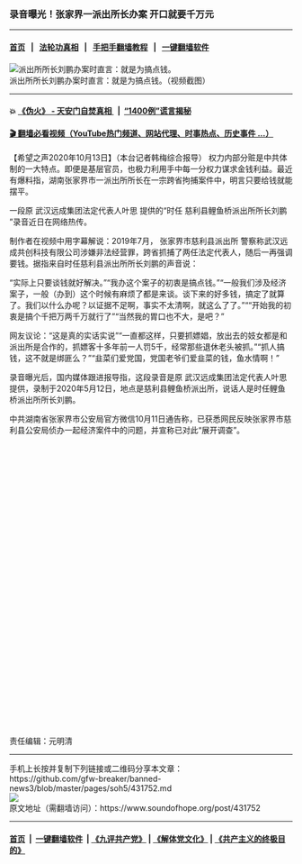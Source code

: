### 录音曝光！张家界一派出所长办案 开口就要千万元
------------------------

#### [首页](https://github.com/gfw-breaker/banned-news3/blob/master/README.md) &nbsp;&nbsp;|&nbsp;&nbsp; [法轮功真相](https://github.com/begood0513/basic/blob/master/README.md)  &nbsp;&nbsp;|&nbsp;&nbsp; [手把手翻墙教程](https://github.com/gfw-breaker/guides/wiki)  &nbsp;&nbsp;|&nbsp;&nbsp; [一键翻墙软件](https://github.com/gfw-breaker/nogfw/blob/master/README.md)  



<div><img alt="派出所所长刘鹏办案时直言：就是为搞点钱。" src="https://img.soundofhope.org/2020-10/zjj-1602641285814.png"/>
<br/><figcaption class="caption">
 派出所所长刘鹏办案时直言：就是为搞点钱。（视频截图）
</figcaption></div><hr/>

#### 💥 [《伪火》 - 天安门自焚真相 ](http://158.247.195.190:10000/videos/blog/weihuo.html)&nbsp; |&nbsp; [“1400例”谎言揭秘  ](http://158.247.195.190:10000/videos/blog/jiexi1400.html)

#### [ 🎬  翻墙必看视频（YouTube热门频道、网站代理、时事热点、历史事件 ...）](https://github.com/gfw-breaker/links/blob/master/banned.md)

<div><div class="Content__Wrapper sc-1bvya0-0 grZQxZ">
 <p class="meta-top">
  <span class="meta">
   【希望之声2020年10月13日】（本台记者韩梅综合报导）
  </span>
  权力内部分赃是中共体制的一大特点。即便是基层官员，也极力利用手中每一分权力谋求金钱利益。最近有爆料指，湖南张家界市一派出所所长在一宗跨省拘捕案件中，明言只要给钱就能摆平。
 </p>
 <p>
  一段原
  <ok href="/term/397000">
   武汉远成集团法定代表人叶思
  </ok>
  提供的“时任
  <ok href="/term/397003">
   慈利县鲤鱼桥派出所所长刘鹏
  </ok>
  ”录音近日在网络热传。
 </p>
 <div class="AD_Embed__Wrap-sc-1xslmin-0 igMuqX module desktop">
  <div>
  </div>
 </div>
 <p>
  制作者在视频中用字幕解说：2019年7月，
  <ok href="/term/397009">
   张家界市慈利县派出所
  </ok>
  警察称武汉远成共创科技有限公司涉嫌非法经营罪，跨省抓捕了两任法定代表人，随后一再强调要钱。据指来自时任慈利县派出所所长刘鹏的声音说：
 </p>
 <p>
  “实际上只要谈钱就好解决。”“我办这个案子的初衷是搞点钱。”“一般我们涉及经济案子，一般（办到）这个时候有麻烦了都是来谈。谈下来的好多钱，搞定了就算了。我们以什么办呢？以证据不足啊，事实不太清啊，就这么了了。”““开始我的初衷是搞个千把万两千万就行了”“当然我的胃口也不大，是吧？”
 </p>
 <p>
  网友议论：“这是真的实话实说”“一直都这样，只要抓嫖娼，放出去的妓女都是和派出所是合作的，抓嫖客十多年前一人罚5千，经常那些退休老头被抓。”“抓人搞钱，这不就是绑匪么？”“韭菜们爱党国，党国老爷们爱韭菜的钱，鱼水情啊！”
 </p>
 <p>
  录音曝光后，国内媒体跟进报导指，这段录音是原
  <ok href="/term/397000">
   武汉远成集团法定代表人叶思
  </ok>
  提供，录制于2020年5月12日，地点是慈利县鲤鱼桥派出所，说话人是时任鲤鱼桥派出所所长刘鹏。
 </p>
 <p>
  中共湖南省张家界市公安局官方微信10月11日通告称，已获悉网民反映张家界市慈利县公安局侦办一起经济案件中的问题，并宣称已对此“展开调查”。
 </p>
 <div class="soh-embed">
  <div class="soh-embed-inner">
   <div class="iframely-embed" style="max-width: 550px;">
    <div class="iframely-responsive" style="padding-bottom: 100%;">
    </div>
   </div>
  </div>
 </div>
 <p class="meta-btm">
  责任编辑：元明清
 </p>
</div>
</div>
<hr/>
手机上长按并复制下列链接或二维码分享本文章：<br/>
https://github.com/gfw-breaker/banned-news3/blob/master/pages/soh5/431752.md <br/>
<a href='https://github.com/gfw-breaker/banned-news3/blob/master/pages/soh5/431752.md'><img src='https://github.com/gfw-breaker/banned-news3/blob/master/pages/soh5/431752.md.png'/></a> <br/>
原文地址（需翻墙访问）：https://www.soundofhope.org/post/431752


------------------------
#### [首页](https://github.com/gfw-breaker/banned-news3/blob/master/README.md) &nbsp;|&nbsp; [一键翻墙软件](https://github.com/gfw-breaker/nogfw/blob/master/README.md) &nbsp;| [《九评共产党》](https://github.com/gfw-breaker/9ping.md/blob/master/README.md#九评之一评共产党是什么) | [《解体党文化》](https://github.com/gfw-breaker/jtdwh.md/blob/master/README.md) | [《共产主义的终极目的》](https://github.com/gfw-breaker/gczydzjmd.md/blob/master/README.md)


<img src='http://gfw-breaker.win/banned-news3/pages/soh5/431752.md' width='0px' height='0px'/>